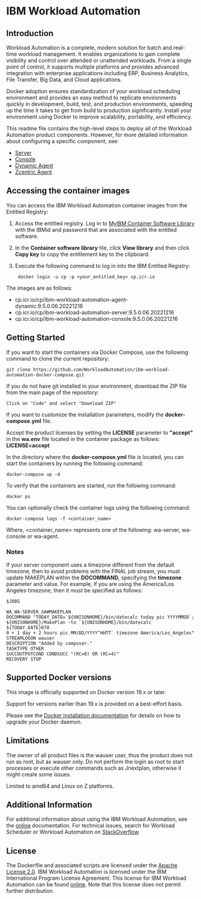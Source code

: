 
# IBM Workload Automation

## Introduction

Workload Automation is a complete, modern solution for batch and real-time workload management. It enables organizations to gain complete visibility and control over attended or unattended workloads. From a single point of control, it supports multiple platforms and provides advanced integration with enterprise applications including ERP, Business Analytics, File Transfer, Big Data, and Cloud applications.

Docker adoption ensures standardization of your workload scheduling environment and provides an easy method to replicate environments quickly in development, build, test, and production environments, speeding up the time it takes to get from build to production significantly. Install your environment using Docker to improve scalability, portability, and efficiency.

This readme file contains the high-level steps to deploy all of the Workload Automation product components. However, for more detailed information about configuring a specific component, see:

* [Server](readmes/readme_SERVER.md)
* [Console](readmes/readme_CONSOLE.md)
* [Dynamic Agent](readmes/readme_DYNAMIC_AGENT.md)
* [Zcentric Agent](readmes/readme_ZCENTRIC_AGENT.md)

## Accessing the container images

You can access the IBM Workload Automation container images from the Entitled Registry:

1. Access the entitled registry. Log in to [MyIBM Container Software Library](https://myibm.ibm.com/products-services/containerlibrary) with the IBMid and password that are associated with the entitled software.
2. In the **Container software library** tile, click **View library** and then click **Copy key** to copy the entitlement key to the clipboard.
3. Execute the following command to log in into the IBM Entitled Registry:

        docker login -u cp -p <your_entitled_key> cp.icr.io

The images are as follows:

* cp.icr.io/cp/ibm-workload-automation-agent-dynamic:9.5.0.06.20221216
* cp.icr.io/cp/ibm-workload-automation-server:9.5.0.06.20221216
* cp.icr.io/cp/ibm-workload-automation-console:9.5.0.06.20221216

## Getting Started

If you want to start the containers via Docker Compose, use the following command to clone the current repository:

    git clone https://github.com/WorkloadAutomation/ibm-workload-automation-docker-compose.git

If you do not have git installed in your environment, download the ZIP file from the main page of the repository:

    Click on "Code" and select "Download ZIP"

If you want to customize the installation parameters, modify the **docker-compose.yml** file.

Accept the product licenses by setting the **LICENSE** parameter to **"accept"** in the **wa.env** file located in the container package as follows: **LICENSE=accept**

In the directory where  the **docker-compose.yml** file is located, you can start the containers by running the following command:

    docker-compose up -d

To verify that the containers are started, run the following command:

    docker ps 

You can optionally check the container logs using the following command:

    docker-compose logs -f <container_name>

Where, <container_name> represents one of the following: wa-server, wa-console or wa-agent.

### Notes

If your server component uses a timezone different from the default timezone, then to avoid problems with the FINAL job stream, you must update MAKEPLAN within the **DOCOMMAND**, specifying the **timezone** parameter and value. For example, if you are using the America/Los Angeles timezone, then it must be specified as follows:

    $JOBS

    WA_WA-SERVER_XA#MAKEPLAN
    DOCOMMAND "TODAY_DATE=`${UNISONHOME}/bin/datecalc today pic YYYYMMDD`; ${UNISONHOME}/MakePlan -to `${UNISONHOME}/bin/datecalc ${TODAY_DATE}070
    0 + 1 day + 2 hours pic MM/DD/YYYY^HHTT` timezone America/Los_Angeles"
    STREAMLOGON wauser
    DESCRIPTION "Added by composer."
    TASKTYPE OTHER
    SUCCOUTPUTCOND CONDSUCC "(RC=0) OR (RC=4)"
    RECOVERY STOP

## Supported Docker versions

This image is officially supported on Docker version 19.x or later.

Support for versions earlier than 19.x is provided on a best-effort basis.

Please see the [Docker installation documentation](https://docs.docker.com/engine/installation/) for details on how to upgrade your Docker daemon.

## Limitations

The owner of all product files is the wauser user, thus the product does not run as root, but as wauser only. Do not perform the login as root to start processes or execute other commands such as Jnextplan, otherwise it might create some issues.

Limited to amd64 and Linux on Z platforms.

## Additional Information

For additional information about using the IBM Workload Automation, see the [online](https://www.ibm.com/support/knowledgecenter/en/SSGSPN_9.5.0/com.ibm.tivoli.itws.doc_9.5/distr/src_pi/awspipartdepcont.htm) documentation. For technical issues, search for Workload Scheduler or Workload Automation on [StackOverflow](http://stackoverflow.com/search?q=workload+scheduler).

## License

The Dockerfile and associated scripts are licensed under the [Apache License 2.0](http://www.apache.org/licenses/LICENSE-2.0). IBM Workload Automation is licensed under the IBM International Program License Agreement. This license for IBM Workload Automation can be found [online](https://www14.software.ibm.com/cgi-bin/weblap/lap.pl?li_formnum=L-AGOO-BNFE4V). Note that this license does not permit further distribution.
